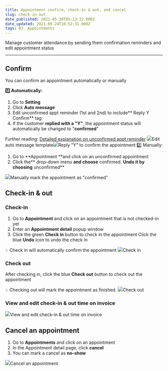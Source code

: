 ```yaml
---
title: Appointment confirm, check-in & out, and cancel
slug: check-in-out
date_published: 2021-05-30T05:13:32.000Z
date_updated: 2021-09-24T10:52:31.000Z
tags: 03. Appointments
---
```


Manage customer attendance by sending them confirmation reminders and edit appointment status

---

## Confirm

You can confirm an appointment automatically or manually

**1️⃣ Automatically:**

1. Go to **Setting**
2. Click **Auto message**
3. Edit unconfirmed appt reminder (1st and 2nd) to include** Reply Y Confirm** tag
4. If the customer **replied with a "Y"**, the appointment status will automatically be changed to "**confirmed**"

Further reading: [Detailed explanation on unconfirmed appt reminder](__GHOST_URL__/appointment-reminder-1st-2nd/)
![](__GHOST_URL__/content/images/2021/09/Screenshot-17.34.33.png)Edit auto message template![](__GHOST_URL__/content/images/2021/09/Screenshot-17.33.26.png)Reply "Y" to confirm the appointment 
2️⃣ Manually:

1. Go to **Appointment **and click on an unconfirmed appointment
2. Click the** drop-down menu **and choose** confirmed. **Undo it by choosing** unconfirmed**

![](__GHOST_URL__/content/images/2021/09/-Manually-confirm.gif)Manually mark the appointment as "confirmed"
## Check-in & out

### Check-in

1. Go to **Appointment** and click on an appointment that is not checked-in yet
2. Enter an **Appointment detail** popup window
3. Click the green **Check in** button to check in the appointment
Click the blue **Undo** icon to undo the check in

💡 Check in will automatically confirm the appointment
![](__GHOST_URL__/content/images/2021/05/Check_in.gif)Check in
### Check out

After checking in, click the blue **Check out** button to check out the appointment

💡 Checking out will mark the appointment as finished. 
![](__GHOST_URL__/content/images/2021/05/Check_out.gif)Check out
### View and edit check-in & out time on invoice
![](__GHOST_URL__/content/images/2021/05/-View-and-edit-check-in---out-time-on-invoice.gif)View and edit check-in & out time on invoice
## Cancel an appointment

1. Go to **Appointments** and click on an appointment 
2. In the Appointment detail page, click **cancel**
3. You can mark a cancel as **no-show**

![](__GHOST_URL__/content/images/2021/09/Cancel-an-appointment.gif)Cancel an appointment
